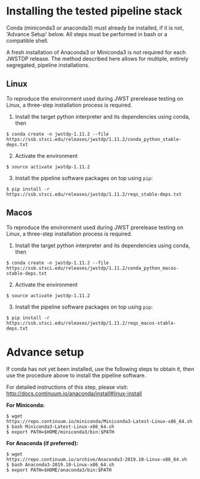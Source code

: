 # Installing the tested pipeline stack

Conda (miniconda3 or anaconda3) must already be installed, if it is not,
'Advance Setup' below.
All steps must be performed in bash or a compatible shell.

A fresh installation of Anaconda3 or Miniconda3 is not required for each JWSTDP
release. The method described here allows for multiple, entirely segregated,
pipeline installations.

## Linux
To reproduce the environment used during JWST prerelease testing on Linux, a 
three-step installation process is required.

1) Install the target python interpreter and its dependencies using conda, then
```
$ conda create -n jwstdp-1.11.2 --file
https://ssb.stsci.edu/releases/jwstdp/1.11.2/conda_python_stable-deps.txt
```

2) Activate the environment
```
$ source activate jwstdp-1.11.2
```

3) Install the pipeline software packages on top using `pip`:
```
$ pip install -r https://ssb.stsci.edu/releases/jwstdp/1.11.2/reqs_stable-deps.txt
```

## Macos
To reproduce the environment used during JWST prerelease testing on Linux, a 
three-step installation process is required.

1) Install the target python interpreter and its dependencies using conda, then
```
$ conda create -n jwstdp-1.11.2 --file
https://ssb.stsci.edu/releases/jwstdp/1.11.2/conda_python_macos-stable-deps.txt
```

2) Activate the environment
```
$ source activate jwstdp-1.11.2
```

3) Install the pipeline software packages on top using `pip`:
```
$ pip install -r https://ssb.stsci.edu/releases/jwstdp/1.11.2/reqs_macos-stable-deps.txt
```

# Advance setup
 
If conda has not yet been installed, use the following steps to obtain
it, then use the procedure above to install the pipeline software.

For detailed instructions of this step, please visit: http://docs.continuum.io/anaconda/install#linux-install

**For Miniconda:**

```
$ wget
https://repo.continuum.io/miniconda/Miniconda3-Latest-Linux-x86_64.sh
$ bash Miniconda3-Latest-Linux-x86_64.sh
$ export PATH=$HOME/miniconda3/bin:$PATH
```

**For Anaconda (if preferred):**

```
$ wget
https://repo.continuum.io/archive/Anaconda3-2019.10-Linux-x86_64.sh
$ bash Anaconda3-2019.10-Linux-x86_64.sh
$ export PATH=$HOME/anaconda3/bin:$PATH
```
